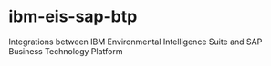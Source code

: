 # ibm-eis-sap-btp
Integrations between IBM Environmental Intelligence Suite and SAP Business Technology Platform
